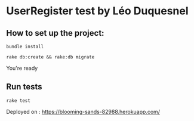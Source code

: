 UserRegister test by Léo Duquesnel
==

## How to set up the project:

`bundle install`

`rake db:create && rake:db migrate`

You're ready

## Run tests

`rake test`


Deployed on : https://blooming-sands-82988.herokuapp.com/